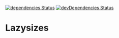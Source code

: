 [![dependencies Status](https://david-dm.org/marcobiedermann/playground/status.svg?path=ui/lazy-loading/lazysizes)](https://david-dm.org/marcobiedermann/playground?path=ui/lazy-loading/lazysizes) [![devDependencies Status](https://david-dm.org/marcobiedermann/playground/dev-status.svg?path=ui/lazy-loading/lazysizes)](https://david-dm.org/marcobiedermann/playground?path=ui/lazy-loading/lazysizes&type=dev)

# Lazysizes

